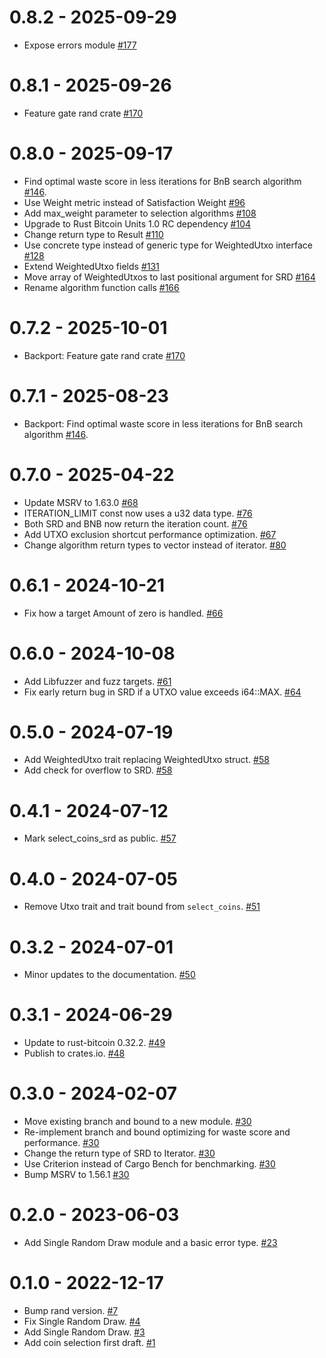 # 0.8.2 - 2025-09-29

- Expose errors module [ #177](https://github.com/p2pderivatives/rust-bitcoin-coin-selection/pull/177) 

# 0.8.1 - 2025-09-26

- Feature gate rand crate [#170](https://github.com/p2pderivatives/rust-bitcoin-coin-selection/pull/170)

# 0.8.0 - 2025-09-17

- Find optimal waste score in less iterations for BnB search algorithm [#146](https://github.com/p2pderivatives/rust-bitcoin-coin-selection/pull/146).
- Use Weight metric instead of Satisfaction Weight [#96](https://github.com/p2pderivatives/rust-bitcoin-coin-selection/pull/96)
- Add max_weight parameter to selection algorithms [#108](https://github.com/p2pderivatives/rust-bitcoin-coin-selection/pull/108)
- Upgrade to Rust Bitcoin Units 1.0 RC dependency [#104](https://github.com/p2pderivatives/rust-bitcoin-coin-selection/pull/110)
- Change return type to Result [#110](https://github.com/p2pderivatives/rust-bitcoin-coin-selection/pull/114)
- Use concrete type instead of generic type for WeightedUtxo interface [#128](https://github.com/p2pderivatives/rust-bitcoin-coin-selection/pull/128)
- Extend WeightedUtxo fields [#131](https://github.com/p2pderivatives/rust-bitcoin-coin-selection/pull/131)
- Move array of WeightedUtxos to last positional argument for SRD [#164](https://github.com/p2pderivatives/rust-bitcoin-coin-selection/pull/164)
- Rename algorithm function calls [#166](https://github.com/p2pderivatives/rust-bitcoin-coin-selection/pull/164)

# 0.7.2 - 2025-10-01

- Backport: Feature gate rand crate [#170](https://github.com/p2pderivatives/rust-bitcoin-coin-selection/pull/170)

# 0.7.1 - 2025-08-23

- Backport: Find optimal waste score in less iterations for BnB search algorithm [#146](https://github.com/p2pderivatives/rust-bitcoin-coin-selection/pull/146).

# 0.7.0 - 2025-04-22

- Update MSRV to 1.63.0 [#68](https://github.com/p2pderivatives/rust-bitcoin-coin-selection/pull/68)
- ITERATION_LIMIT const now uses a u32 data type. [#76](https://github.com/p2pderivatives/rust-bitcoin-coin-selection/pull/76)
- Both SRD and BNB now return the iteration count. [#76](https://github.com/p2pderivatives/rust-bitcoin-coin-selection/pull/76)
- Add UTXO exclusion shortcut performance optimization. [#67](https://github.com/p2pderivatives/rust-bitcoin-coin-selection/pull/67)
- Change algorithm return types to vector instead of iterator. [#80](https://github.com/p2pderivatives/rust-bitcoin-coin-selection/pull/80)

# 0.6.1 - 2024-10-21

- Fix how a target Amount of zero is handled. [#66](https://github.com/p2pderivatives/rust-bitcoin-coin-selection/pull/66)

# 0.6.0 - 2024-10-08

- Add Libfuzzer and fuzz targets. [#61](https://github.com/p2pderivatives/rust-bitcoin-coin-selection/pull/61)
- Fix early return bug in SRD if a UTXO value exceeds i64::MAX. [#64](https://github.com/p2pderivatives/rust-bitcoin-coin-selection/pull/64)

# 0.5.0 - 2024-07-19

- Add WeightedUtxo trait replacing WeightedUtxo struct. [#58](https://github.com/p2pderivatives/rust-bitcoin-coin-selection/pull/58)
- Add check for overflow to SRD. [#58](https://github.com/p2pderivatives/rust-bitcoin-coin-selection/pull/58)

# 0.4.1 - 2024-07-12

- Mark select_coins_srd as public. [#57](https://github.com/p2pderivatives/rust-bitcoin-coin-selection/pull/57)

# 0.4.0 - 2024-07-05

- Remove Utxo trait and trait bound from `select_coins`. [#51](https://github.com/p2pderivatives/rust-bitcoin-coin-selection/pull/51)

# 0.3.2 - 2024-07-01

- Minor updates to the documentation. [#50](https://github.com/p2pderivatives/rust-bitcoin-coin-selection/pull/50)

# 0.3.1 - 2024-06-29

- Update to rust-bitcoin 0.32.2. [#49](https://github.com/p2pderivatives/rust-bitcoin-coin-selection/pull/49)
- Publish to crates.io. [#48](https://github.com/p2pderivatives/rust-bitcoin-coin-selection/pull/48)

# 0.3.0 - 2024-02-07

- Move existing branch and bound to a new module. [#30](https://github.com/p2pderivatives/rust-bitcoin-coin-selection/pull/30)
- Re-implement branch and bound optimizing for waste score and performance. [#30](https://github.com/p2pderivatives/rust-bitcoin-coin-selection/pull/30)
- Change the return type of SRD to Iterator. [#30](https://github.com/p2pderivatives/rust-bitcoin-coin-selection/pull/30)
- Use Criterion instead of Cargo Bench for benchmarking. [#30](https://github.com/p2pderivatives/rust-bitcoin-coin-selection/pull/30)
- Bump MSRV to 1.56.1 [#30](https://github.com/p2pderivatives/rust-bitcoin-coin-selection/pull/30)

# 0.2.0 - 2023-06-03

- Add Single Random Draw module and a basic error type. [#23](https://github.com/p2pderivatives/rust-bitcoin-coin-selection/pull/23)

# 0.1.0 - 2022-12-17

- Bump rand version. [#7](https://github.com/p2pderivatives/rust-bitcoin-coin-selection/pull/7)
- Fix Single Random Draw. [#4](https://github.com/p2pderivatives/rust-bitcoin-coin-selection/pull/4)
- Add Single Random Draw. [#3](https://github.com/p2pderivatives/rust-bitcoin-coin-selection/pull/3)
- Add coin selection first draft. [#1](https://github.com/p2pderivatives/rust-bitcoin-coin-selection/pull/1)
